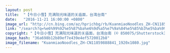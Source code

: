 ```yaml
---
layout: post
title:  "【今日小雪】充满阳光味道的关庙面，台湾台南"
date:   "2016-11-21 16:00:00 +0800"
image_url: "http://cn.bing.com/az/hprichbg/rb/KuanmiaoNoodles_ZH-CN11859888841_1920x1080.jpg"
link: "/search?q=%e6%99%92%e5%87%ba%e6%9d%a5%e7%9a%84%e5%85%b3%e5%ba%99%e9%9d%a2&form=hpcapt&mkt=zh-cn"
copyright: "【今日小雪】充满阳光味道的关庙面，台湾台南 (© 850075/Shutterstock)"
image_hash: "36a698b12b89ef7e439e4ef5720012b8"
image_filename: "KuanmiaoNoodles_ZH-CN11859888841_1920x1080.jpg"
---
```

